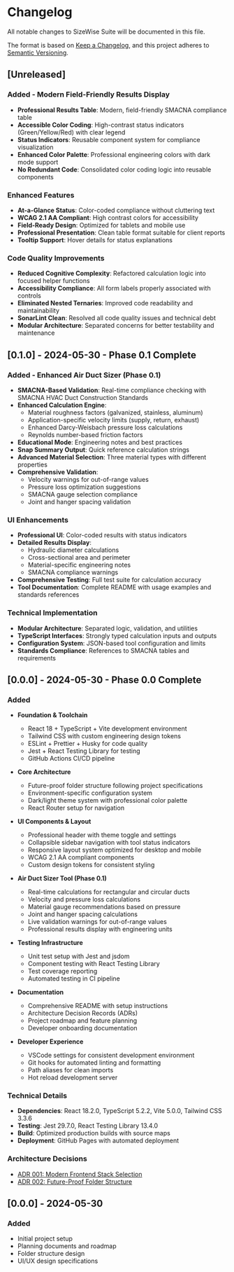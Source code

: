 # Changelog

All notable changes to SizeWise Suite will be documented in this file.

The format is based on [Keep a Changelog](https://keepachangelog.com/en/1.0.0/),
and this project adheres to [Semantic Versioning](https://semver.org/spec/v2.0.0.html).

## [Unreleased]

### Added - Modern Field-Friendly Results Display

- **Professional Results Table**: Modern, field-friendly SMACNA compliance table
- **Accessible Color Coding**: High-contrast status indicators (Green/Yellow/Red) with clear legend
- **Status Indicators**: Reusable component system for compliance visualization
- **Enhanced Color Palette**: Professional engineering colors with dark mode support
- **No Redundant Code**: Consolidated color coding logic into reusable components

### Enhanced Features

- **At-a-Glance Status**: Color-coded compliance without cluttering text
- **WCAG 2.1 AA Compliant**: High contrast colors for accessibility
- **Field-Ready Design**: Optimized for tablets and mobile use
- **Professional Presentation**: Clean table format suitable for client reports
- **Tooltip Support**: Hover details for status explanations

### Code Quality Improvements

- **Reduced Cognitive Complexity**: Refactored calculation logic into focused helper functions
- **Accessibility Compliance**: All form labels properly associated with controls
- **Eliminated Nested Ternaries**: Improved code readability and maintainability
- **SonarLint Clean**: Resolved all code quality issues and technical debt
- **Modular Architecture**: Separated concerns for better testability and maintenance

## [0.1.0] - 2024-05-30 - Phase 0.1 Complete

### Added - Enhanced Air Duct Sizer (Phase 0.1)

- **SMACNA-Based Validation**: Real-time compliance checking with SMACNA HVAC Duct Construction Standards
- **Enhanced Calculation Engine**:
  - Material roughness factors (galvanized, stainless, aluminum)
  - Application-specific velocity limits (supply, return, exhaust)
  - Enhanced Darcy-Weisbach pressure loss calculations
  - Reynolds number-based friction factors
- **Educational Mode**: Engineering notes and best practices
- **Snap Summary Output**: Quick reference calculation strings
- **Advanced Material Selection**: Three material types with different properties
- **Comprehensive Validation**:
  - Velocity warnings for out-of-range values
  - Pressure loss optimization suggestions
  - SMACNA gauge selection compliance
  - Joint and hanger spacing validation

### UI Enhancements

- **Professional UI**: Color-coded results with status indicators
- **Detailed Results Display**:
  - Hydraulic diameter calculations
  - Cross-sectional area and perimeter
  - Material-specific engineering notes
  - SMACNA compliance warnings
- **Comprehensive Testing**: Full test suite for calculation accuracy
- **Tool Documentation**: Complete README with usage examples and standards references

### Technical Implementation

- **Modular Architecture**: Separated logic, validation, and utilities
- **TypeScript Interfaces**: Strongly typed calculation inputs and outputs
- **Configuration System**: JSON-based tool configuration and limits
- **Standards Compliance**: References to SMACNA tables and requirements

## [0.0.0] - 2024-05-30 - Phase 0.0 Complete

### Added

- **Foundation & Toolchain**

  - React 18 + TypeScript + Vite development environment
  - Tailwind CSS with custom engineering design tokens
  - ESLint + Prettier + Husky for code quality
  - Jest + React Testing Library for testing
  - GitHub Actions CI/CD pipeline

- **Core Architecture**

  - Future-proof folder structure following project specifications
  - Environment-specific configuration system
  - Dark/light theme system with professional color palette
  - React Router setup for navigation

- **UI Components & Layout**

  - Professional header with theme toggle and settings
  - Collapsible sidebar navigation with tool status indicators
  - Responsive layout system optimized for desktop and mobile
  - WCAG 2.1 AA compliant components
  - Custom design tokens for consistent styling

- **Air Duct Sizer Tool (Phase 0.1)**

  - Real-time calculations for rectangular and circular ducts
  - Velocity and pressure loss calculations
  - Material gauge recommendations based on pressure
  - Joint and hanger spacing calculations
  - Live validation warnings for out-of-range values
  - Professional results display with engineering units

- **Testing Infrastructure**

  - Unit test setup with Jest and jsdom
  - Component testing with React Testing Library
  - Test coverage reporting
  - Automated testing in CI pipeline

- **Documentation**

  - Comprehensive README with setup instructions
  - Architecture Decision Records (ADRs)
  - Project roadmap and feature planning
  - Developer onboarding documentation

- **Developer Experience**
  - VSCode settings for consistent development environment
  - Git hooks for automated linting and formatting
  - Path aliases for clean imports
  - Hot reload development server

### Technical Details

- **Dependencies**: React 18.2.0, TypeScript 5.2.2, Vite 5.0.0, Tailwind CSS 3.3.6
- **Testing**: Jest 29.7.0, React Testing Library 13.4.0
- **Build**: Optimized production builds with source maps
- **Deployment**: GitHub Pages with automated deployment

### Architecture Decisions

- [ADR 001: Modern Frontend Stack Selection](./app/docs/architecture/001-modern-frontend-stack.md)
- [ADR 002: Future-Proof Folder Structure](./app/docs/architecture/002-folder-structure.md)

## [0.0.0] - 2024-05-30

### Added

- Initial project setup
- Planning documents and roadmap
- Folder structure design
- UI/UX design specifications
